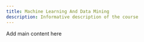 ```yaml
---
title: Machine Learning And Data Mining
description: Informative description of the course
---
```


Add main content here
